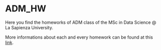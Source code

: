 # ADM_HW
Here you find the homeworks of ADM class of the MSc in Data Science @ La Sapienza University.

More informations about each and every homework can be found at this [link](https://github.com/CriMenghini/ADM/tree/master/2020).
